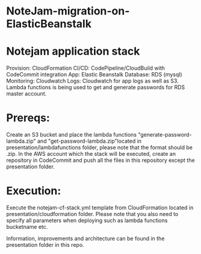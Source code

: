 # NoteJam-migration-on-ElasticBeanstalk

# Notejam application stack
Provision: CloudFormation
CI/CD: CodePipeline/CloudBuild with CodeCommit integration
App: Elastic Beanstalk
Database: RDS (mysql)
Monitoring: Cloudwatch
Logs: Cloudwatch for app logs as well as S3.
Lambda functions is being used to get and generate passwords for RDS master account.

# Prereqs:
Create an S3 bucket and place the lambda functions "generate-password-lambda.zip" and "get-password-lambda.zip"located in presentation/lambdafunctions folder, please note that the format should be .zip.
In the AWS account which the stack will be executed, create an repository in CodeCommit and push all the files in this repository except the presentation folder.

# Execution:
Execute the notejam-cf-stack.yml template from CloudFormation located in presentation/cloudformation folder. Please note that you also need to specify all parameters when deploying such as lambda functions bucketname etc.

Information, improvements and architecture can be found in the presentation folder in this repo.

